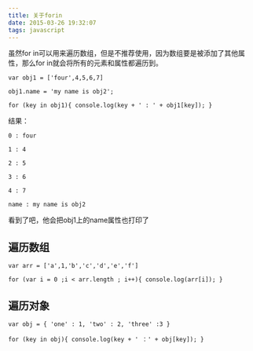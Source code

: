 ```yaml
---
title: 关于forin
date: 2015-03-26 19:32:07
tags: javascript
---
```


虽然for in可以用来遍历数组，但是不推荐使用，因为数组要是被添加了其他属性，那么for in就会将所有的元素和属性都遍历到。


<!-- more -->


```
var obj1 = ['four',4,5,6,7]

obj1.name = 'my name is obj2';

for (key in obj1){ console.log(key + ' : ' + obj1[key]); }
```

结果：

```
0 : four

1 : 4

2 : 5

3 : 6

4 : 7

name : my name is obj2
```

看到了吧，他会把obj1上的name属性也打印了

## 遍历数组

```
var arr = ['a',1,'b','c','d','e','f']

for (var i = 0 ;i < arr.length ; i++){ console.log(arr[i]); }
```

## 遍历对象

```
var obj = { 'one' : 1, 'two' : 2, 'three' :3 }

for (key in obj){ console.log(key + ' ：' + obj[key]); }
```